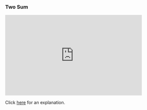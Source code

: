 ### Two Sum

<iframe src="https://leetcode.com/playground/cVHZDrwr/shared" frameBorder="0" width="440" height="260"></iframe>

Click [here](Explanation.md) for an explanation.
